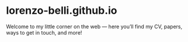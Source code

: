 # lorenzo-belli.github.io
Welcome to my little corner on the web — here you’ll find my CV, papers, ways to get in touch, and more!
